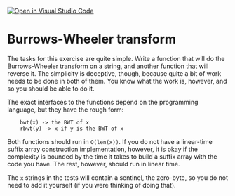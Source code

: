 [![Open in Visual Studio Code](https://classroom.github.com/assets/open-in-vscode-c66648af7eb3fe8bc4f294546bfd86ef473780cde1dea487d3c4ff354943c9ae.svg)](https://classroom.github.com/online_ide?assignment_repo_id=9346725&assignment_repo_type=AssignmentRepo)
# Burrows-Wheeler transform

The tasks for this exercise are quite simple. Write a function that will do the Burrows-Wheeler transform on a string, and another function that will reverse it. The simplicity is deceptive, though, because quite a bit of work needs to be done in both of them. You know what the work is, however, and so you should be able to do it.

The exact interfaces to the functions depend on the programming language, but they have the rough form:

```
    bwt(x) -> the BWT of x
    rbwt(y) -> x if y is the BWT of x
```

Both functions should run in `O(len(x))`. If you do not have a linear-time suffix array construction implementation, however, it is okay if the complexity is bounded by the time it takes to build a suffix array with the code you have. The rest, however, should run in linear time.

The `x` strings in the tests will contain a sentinel, the zero-byte, so you do not need to add it yourself (if you were thinking of doing that).

